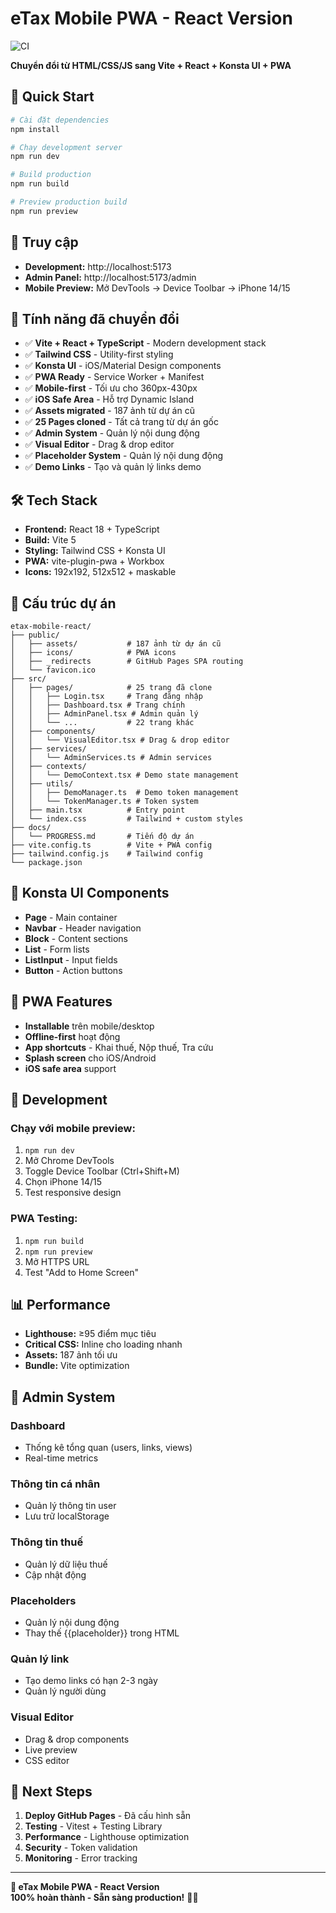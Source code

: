 # eTax Mobile PWA - React Version

![CI](https://github.com/mrkent19999x/etax-mobile-react/actions/workflows/ci.yml/badge.svg)

**Chuyển đổi từ HTML/CSS/JS sang Vite + React + Konsta UI + PWA**

## 🚀 Quick Start

```bash
# Cài đặt dependencies
npm install

# Chạy development server
npm run dev

# Build production
npm run build

# Preview production build
npm run preview
```

## 📱 Truy cập

- **Development:** http://localhost:5173
- **Admin Panel:** http://localhost:5173/admin
- **Mobile Preview:** Mở DevTools → Device Toolbar → iPhone 14/15

## 🎯 Tính năng đã chuyển đổi

- ✅ **Vite + React + TypeScript** - Modern development stack
- ✅ **Tailwind CSS** - Utility-first styling
- ✅ **Konsta UI** - iOS/Material Design components
- ✅ **PWA Ready** - Service Worker + Manifest
- ✅ **Mobile-first** - Tối ưu cho 360px-430px
- ✅ **iOS Safe Area** - Hỗ trợ Dynamic Island
- ✅ **Assets migrated** - 187 ảnh từ dự án cũ
- ✅ **25 Pages cloned** - Tất cả trang từ dự án gốc
- ✅ **Admin System** - Quản lý nội dung động
- ✅ **Visual Editor** - Drag & drop editor
- ✅ **Placeholder System** - Quản lý nội dung động
- ✅ **Demo Links** - Tạo và quản lý links demo

## 🛠️ Tech Stack

- **Frontend:** React 18 + TypeScript
- **Build:** Vite 5
- **Styling:** Tailwind CSS + Konsta UI
- **PWA:** vite-plugin-pwa + Workbox
- **Icons:** 192x192, 512x512 + maskable

## 📁 Cấu trúc dự án

```
etax-mobile-react/
├── public/
│   ├── assets/           # 187 ảnh từ dự án cũ
│   ├── icons/            # PWA icons
│   ├── _redirects        # GitHub Pages SPA routing
│   └── favicon.ico
├── src/
│   ├── pages/            # 25 trang đã clone
│   │   ├── Login.tsx     # Trang đăng nhập
│   │   ├── Dashboard.tsx # Trang chính
│   │   ├── AdminPanel.tsx # Admin quản lý
│   │   └── ...           # 22 trang khác
│   ├── components/
│   │   └── VisualEditor.tsx # Drag & drop editor
│   ├── services/
│   │   └── AdminServices.ts # Admin services
│   ├── contexts/
│   │   └── DemoContext.tsx # Demo state management
│   ├── utils/
│   │   ├── DemoManager.ts  # Demo token management
│   │   └── TokenManager.ts # Token system
│   ├── main.tsx          # Entry point
│   └── index.css         # Tailwind + custom styles
├── docs/
│   └── PROGRESS.md       # Tiến độ dự án
├── vite.config.ts        # Vite + PWA config
├── tailwind.config.js    # Tailwind config
└── package.json
```

## 🎨 Konsta UI Components

- **Page** - Main container
- **Navbar** - Header navigation
- **Block** - Content sections
- **List** - Form lists
- **ListInput** - Input fields
- **Button** - Action buttons

## 📱 PWA Features

- **Installable** trên mobile/desktop
- **Offline-first** hoạt động
- **App shortcuts** - Khai thuế, Nộp thuế, Tra cứu
- **Splash screen** cho iOS/Android
- **iOS safe area** support

## 🔧 Development

### Chạy với mobile preview:
1. `npm run dev`
2. Mở Chrome DevTools
3. Toggle Device Toolbar (Ctrl+Shift+M)
4. Chọn iPhone 14/15
5. Test responsive design

### PWA Testing:
1. `npm run build`
2. `npm run preview`
3. Mở HTTPS URL
4. Test "Add to Home Screen"

## 📊 Performance

- **Lighthouse:** ≥95 điểm mục tiêu
- **Critical CSS:** Inline cho loading nhanh
- **Assets:** 187 ảnh tối ưu
- **Bundle:** Vite optimization

## 🎯 Admin System

### **Dashboard**
- Thống kê tổng quan (users, links, views)
- Real-time metrics

### **Thông tin cá nhân**
- Quản lý thông tin user
- Lưu trữ localStorage

### **Thông tin thuế**
- Quản lý dữ liệu thuế
- Cập nhật động

### **Placeholders**
- Quản lý nội dung động
- Thay thế {{placeholder}} trong HTML

### **Quản lý link**
- Tạo demo links có hạn 2-3 ngày
- Quản lý người dùng

### **Visual Editor**
- Drag & drop components
- Live preview
- CSS editor

## 🚀 Next Steps

1. **Deploy GitHub Pages** - Đã cấu hình sẵn
2. **Testing** - Vitest + Testing Library
3. **Performance** - Lighthouse optimization
4. **Security** - Token validation
5. **Monitoring** - Error tracking

---

**📱 eTax Mobile PWA - React Version**  
**100% hoàn thành - Sẵn sàng production!** 🧠✨